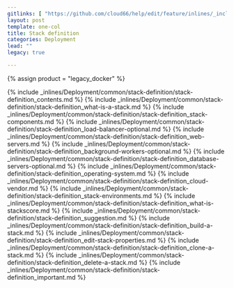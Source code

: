 ```yaml
---
gitlinks: [ "https://github.com/cloud66/help/edit/feature/inlines/_includes/_inlines/Deployment/common/stack-definition/stack-definition_contents.md", "https://github.com/cloud66/help/edit/feature/inlines/_includes/_inlines/Deployment/common/stack-definition/stack-definition_what-is-a-stack.md", "https://github.com/cloud66/help/edit/feature/inlines/_includes/_inlines/Deployment/common/stack-definition/stack-definition_stack-components.md", "https://github.com/cloud66/help/edit/feature/inlines/_includes/_inlines/Deployment/common/stack-definition/stack-definition_load-balancer-optional.md", "https://github.com/cloud66/help/edit/feature/inlines/_includes/_inlines/Deployment/common/stack-definition/stack-definition_web-servers.md", "https://github.com/cloud66/help/edit/feature/inlines/_includes/_inlines/Deployment/common/stack-definition/stack-definition_background-workers-optional.md", "https://github.com/cloud66/help/edit/feature/inlines/_includes/_inlines/Deployment/common/stack-definition/stack-definition_database-servers-optional.md", "https://github.com/cloud66/help/edit/feature/inlines/_includes/_inlines/Deployment/common/stack-definition/stack-definition_operating-system.md", "https://github.com/cloud66/help/edit/feature/inlines/_includes/_inlines/Deployment/common/stack-definition/stack-definition_cloud-vendor.md", "https://github.com/cloud66/help/edit/feature/inlines/_includes/_inlines/Deployment/common/stack-definition/stack-definition_stack-environments.md", "https://github.com/cloud66/help/edit/feature/inlines/_includes/_inlines/Deployment/common/stack-definition/stack-definition_what-is-stackscore.md", "https://github.com/cloud66/help/edit/feature/inlines/_includes/_inlines/Deployment/common/stack-definition/stack-definition_suggestion.md", "https://github.com/cloud66/help/edit/feature/inlines/_includes/_inlines/Deployment/common/stack-definition/stack-definition_build-a-stack.md", "https://github.com/cloud66/help/edit/feature/inlines/_includes/_inlines/Deployment/common/stack-definition/stack-definition_edit-stack-properties.md", "https://github.com/cloud66/help/edit/feature/inlines/_includes/_inlines/Deployment/common/stack-definition/stack-definition_clone-a-stack.md", "https://github.com/cloud66/help/edit/feature/inlines/_includes/_inlines/Deployment/common/stack-definition/stack-definition_delete-a-stack.md", "https://github.com/cloud66/help/edit/feature/inlines/_includes/_inlines/Deployment/common/stack-definition/stack-definition_important.md" ]
layout: post
template: one-col
title: Stack definition
categories: Deployment
lead: ""
legacy: true

---
```

{% assign product = "legacy_docker" %}

{% include _inlines/Deployment/common/stack-definition/stack-definition_contents.md %}
{% include _inlines/Deployment/common/stack-definition/stack-definition_what-is-a-stack.md %}
{% include _inlines/Deployment/common/stack-definition/stack-definition_stack-components.md %}
{% include _inlines/Deployment/common/stack-definition/stack-definition_load-balancer-optional.md %}
{% include _inlines/Deployment/common/stack-definition/stack-definition_web-servers.md %}
{% include _inlines/Deployment/common/stack-definition/stack-definition_background-workers-optional.md %}
{% include _inlines/Deployment/common/stack-definition/stack-definition_database-servers-optional.md %}
{% include _inlines/Deployment/common/stack-definition/stack-definition_operating-system.md %}
{% include _inlines/Deployment/common/stack-definition/stack-definition_cloud-vendor.md %}
{% include _inlines/Deployment/common/stack-definition/stack-definition_stack-environments.md %}
{% include _inlines/Deployment/common/stack-definition/stack-definition_what-is-stackscore.md %}
{% include _inlines/Deployment/common/stack-definition/stack-definition_suggestion.md %}
{% include _inlines/Deployment/common/stack-definition/stack-definition_build-a-stack.md %}
{% include _inlines/Deployment/common/stack-definition/stack-definition_edit-stack-properties.md %}
{% include _inlines/Deployment/common/stack-definition/stack-definition_clone-a-stack.md %}
{% include _inlines/Deployment/common/stack-definition/stack-definition_delete-a-stack.md %}
{% include _inlines/Deployment/common/stack-definition/stack-definition_important.md %}
